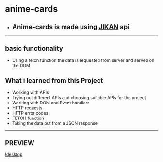 # anime-cards

* ## Anime-cards is made using [JIKAN]("https://jikan.moe/") api
  
---
## basic functionality

* Using a fetch function the data is requested from server and served on the DOM

## What i learned from this Project

* Working with APIs
* Trying out different APIs and choosing suitable APIs for the project
* Working with DOM and Event handlers
* HTTP requests
* HTTP error codes
* FETCH function
* Taking the data out from a JSON response


---
## PREVIEW

[!desktop]("https://github.com/Alucard2169/anime-cards/blob/main/images/desktop.png")
